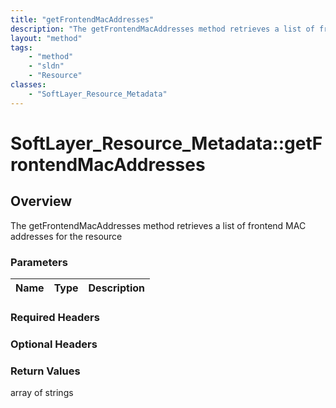 ```yaml
---
title: "getFrontendMacAddresses"
description: "The getFrontendMacAddresses method retrieves a list of frontend MAC addresses for the resource"
layout: "method"
tags:
    - "method"
    - "sldn"
    - "Resource"
classes:
    - "SoftLayer_Resource_Metadata"
---
```

# SoftLayer_Resource_Metadata::getFrontendMacAddresses
## Overview 
The getFrontendMacAddresses method retrieves a list of frontend MAC addresses for the resource

### Parameters 
|Name | Type | Description |
| --- | --- | --- |


### Required Headers

### Optional Headers

### Return Values
array of strings

